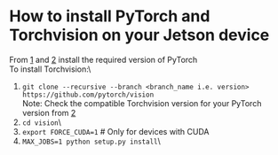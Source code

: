 # How to install PyTorch and Torchvision on your Jetson device
From [1] and [2] install the required version of PyTorch\
To install Torchvision:\
1. ``` git clone --recursive --branch <branch_name i.e. version> https://github.com/pytorch/vision ```\
   Note: Check the compatible Torchvision version for your PyTorch version from [2] 
3. ``` cd vision ```\
4. ``` export FORCE_CUDA=1 ``` # Only for devices with CUDA
5. ``` MAX_JOBS=1 python setup.py install ```\

[1]: https://docs.nvidia.com/deeplearning/frameworks/install-pytorch-jetson-platform/
[2]: https://forums.developer.nvidia.com/t/pytorch-for-jetson/72048
